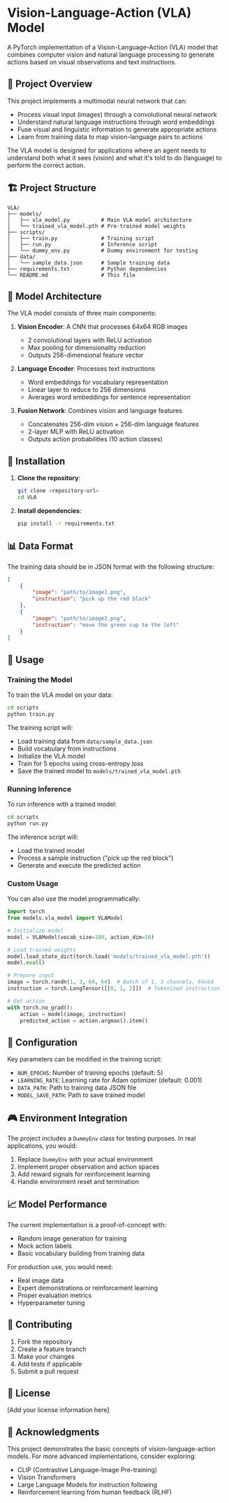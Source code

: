 # Vision-Language-Action (VLA) Model

A PyTorch implementation of a Vision-Language-Action (VLA) model that combines computer vision and natural language processing to generate actions based on visual observations and text instructions.

## 🎯 Project Overview

This project implements a multimodal neural network that can:
- Process visual input (images) through a convolutional neural network
- Understand natural language instructions through word embeddings
- Fuse visual and linguistic information to generate appropriate actions
- Learn from training data to map vision-language pairs to actions

The VLA model is designed for applications where an agent needs to understand both what it sees (vision) and what it's told to do (language) to perform the correct action.

## 🏗️ Project Structure

```
VLA/
├── models/
│   ├── vla_model.py          # Main VLA model architecture
│   └── trained_vla_model.pth # Pre-trained model weights
├── scripts/
│   ├── train.py              # Training script
│   ├── run.py                # Inference script
│   └── dummy_env.py          # Dummy environment for testing
├── data/
│   └── sample_data.json      # Sample training data
├── requirements.txt          # Python dependencies
└── README.md                 # This file
```

## 🧠 Model Architecture

The VLA model consists of three main components:

1. **Vision Encoder**: A CNN that processes 64x64 RGB images
   - 2 convolutional layers with ReLU activation
   - Max pooling for dimensionality reduction
   - Outputs 256-dimensional feature vector

2. **Language Encoder**: Processes text instructions
   - Word embeddings for vocabulary representation
   - Linear layer to reduce to 256 dimensions
   - Averages word embeddings for sentence representation

3. **Fusion Network**: Combines vision and language features
   - Concatenates 256-dim vision + 256-dim language features
   - 2-layer MLP with ReLU activation
   - Outputs action probabilities (10 action classes)

## 🚀 Installation

1. **Clone the repository**:
   ```bash
   git clone <repository-url>
   cd VLA
   ```

2. **Install dependencies**:
   ```bash
   pip install -r requirements.txt
   ```

## 📊 Data Format

The training data should be in JSON format with the following structure:

```json
[
    {
        "image": "path/to/image1.png",
        "instruction": "pick up the red block"
    },
    {
        "image": "path/to/image2.png", 
        "instruction": "move the green cup to the left"
    }
]
```

## 🎯 Usage

### Training the Model

To train the VLA model on your data:

```bash
cd scripts
python train.py
```

The training script will:
- Load training data from `data/sample_data.json`
- Build vocabulary from instructions
- Initialize the VLA model
- Train for 5 epochs using cross-entropy loss
- Save the trained model to `models/trained_vla_model.pth`

### Running Inference

To run inference with a trained model:

```bash
cd scripts
python run.py
```

The inference script will:
- Load the trained model
- Process a sample instruction ("pick up the red block")
- Generate and execute the predicted action

### Custom Usage

You can also use the model programmatically:

```python
import torch
from models.vla_model import VLAModel

# Initialize model
model = VLAModel(vocab_size=100, action_dim=10)

# Load trained weights
model.load_state_dict(torch.load('models/trained_vla_model.pth'))
model.eval()

# Prepare input
image = torch.randn(1, 3, 64, 64)  # Batch of 1, 3 channels, 64x64
instruction = torch.LongTensor([[0, 1, 2]])  # Tokenized instruction

# Get action
with torch.no_grad():
    action = model(image, instruction)
    predicted_action = action.argmax().item()
```

## 🔧 Configuration

Key parameters can be modified in the training script:

- `NUM_EPOCHS`: Number of training epochs (default: 5)
- `LEARNING_RATE`: Learning rate for Adam optimizer (default: 0.001)
- `DATA_PATH`: Path to training data JSON file
- `MODEL_SAVE_PATH`: Path to save trained model

## 🎮 Environment Integration

The project includes a `DummyEnv` class for testing purposes. In real applications, you would:

1. Replace `DummyEnv` with your actual environment
2. Implement proper observation and action spaces
3. Add reward signals for reinforcement learning
4. Handle environment reset and termination

## 📈 Model Performance

The current implementation is a proof-of-concept with:
- Random image generation for training
- Mock action labels
- Basic vocabulary building from training data

For production use, you would need:
- Real image data
- Expert demonstrations or reinforcement learning
- Proper evaluation metrics
- Hyperparameter tuning

## 🤝 Contributing

1. Fork the repository
2. Create a feature branch
3. Make your changes
4. Add tests if applicable
5. Submit a pull request

## 📝 License

[Add your license information here]

## 🙏 Acknowledgments

This project demonstrates the basic concepts of vision-language-action models. For more advanced implementations, consider exploring:

- CLIP (Contrastive Language-Image Pre-training)
- Vision Transformers
- Large Language Models for instruction following
- Reinforcement learning from human feedback (RLHF) 